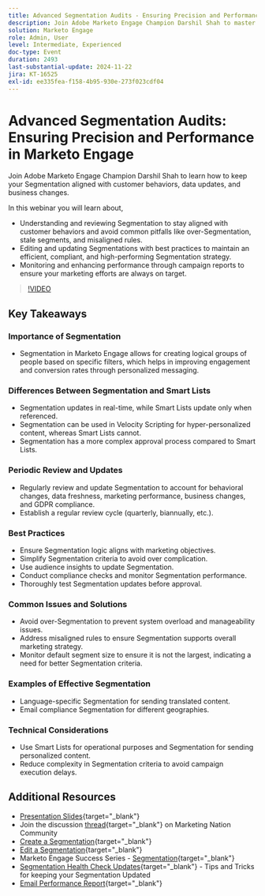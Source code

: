 ```yaml
---
title: Advanced Segmentation Audits - Ensuring Precision and Performance in Marketo Engage
description: Join Adobe Marketo Engage Champion Darshil Shah to master advanced Segmentation audits, learning to optimize Segmentation strategies, align with customer behaviors, maintain GDPR compliance, and enhance marketing performance through best practices and real-time updates.
solution: Marketo Engage
role: Admin, User
level: Intermediate, Experienced
doc-type: Event
duration: 2493
last-substantial-update: 2024-11-22
jira: KT-16525
exl-id: ee335fea-f158-4b95-930e-273f023cdf04
---
```

# Advanced Segmentation Audits: Ensuring Precision and Performance in Marketo Engage

Join Adobe Marketo Engage Champion Darshil Shah to learn how to keep your Segmentation aligned with customer behaviors, data updates, and business changes.

In this webinar you will learn about,

* Understanding and reviewing Segmentation to stay aligned with customer behaviors and avoid common pitfalls like over-Segmentation, stale segments, and misaligned rules.
* Editing and updating Segmentations with best practices to maintain an efficient, compliant, and high-performing Segmentation strategy.
* Monitoring and enhancing performance through campaign reports to ensure your marketing efforts are always on target.

>[!VIDEO](https://video.tv.adobe.com/v/3439383/?learn=on&enablevpops)

## Key Takeaways

### Importance of Segmentation 

* Segmentation in Marketo Engage allows for creating logical groups of people based on specific filters, which helps in improving engagement and conversion rates through personalized messaging.

### Differences Between Segmentation and Smart Lists

* Segmentation updates in real-time, while Smart Lists update only when referenced.
* Segmentation can be used in Velocity Scripting for hyper-personalized content, whereas Smart Lists cannot.
* Segmentation has a more complex approval process compared to Smart Lists.

### Periodic Review and Updates

* Regularly review and update Segmentation to account for behavioral changes, data freshness, marketing performance, business changes, and GDPR compliance.
* Establish a regular review cycle (quarterly, biannually, etc.).

### Best Practices

* Ensure Segmentation logic aligns with marketing objectives.
* Simplify Segmentation criteria to avoid over complication.
* Use audience insights to update Segmentation.
* Conduct compliance checks and monitor Segmentation performance.
* Thoroughly test Segmentation updates before approval.

### Common Issues and Solutions

* Avoid over-Segmentation to prevent system overload and manageability issues.
* Address misaligned rules to ensure Segmentation supports overall marketing strategy.
* Monitor default segment size to ensure it is not the largest, indicating a need for better Segmentation criteria.

### Examples of Effective Segmentation

* Language-specific Segmentation for sending translated content.
* Email compliance Segmentation for different geographies.

### Technical Considerations

* Use Smart Lists for operational purposes and Segmentation for sending personalized content.
* Reduce complexity in Segmentation criteria to avoid campaign execution delays.

## Additional Resources

* [Presentation Slides](https://engage.adobe.com/rs/360-KCI-804/images/AME_Learn%20From%20your%20peers%20Webinar_Advanced%20segmentation%20Audits.pdf?version=0){target="_blank"}
* Join the discussion [thread](https://nation.marketo.com/t5/product-discussions/register-now-learn-from-your-peers-advanced-segmentation-audits/td-p/353460){target="_blank"} on Marketing Nation Community 
* [Create a Segmentation](https://experienceleague.adobe.com/en/docs/marketo/using/product-docs/personalization/segmentation-and-snippets/segmentation/create-a-segmentation){target="_blank"}
* [Edit a Segmentation](https://experienceleague.adobe.com/en/docs/marketo/using/product-docs/personalization/segmentation-and-snippets/segmentation/edit-a-segmentation){target="_blank"}
* Marketo Engage Success Series - [Segmentation](https://nation.marketo.com/t5/product-blogs/marketo-success-series-segmentation/ba-p/304969){target="_blank"}
* [Segmentation Health Check Updates](https://nation.marketo.com/t5/product-blogs/segmentation-health-check-updates-tips-and-tricks-for-keeping/ba-p/241963 ){target="_blank"} - Tips and Tricks for keeping your Segmentation Updated 
* [Email Performance Report](https://experienceleague.adobe.com/en/docs/marketo/using/product-docs/email-marketing/email-programs/email-program-data/email-performance-report ){target="_blank"}
